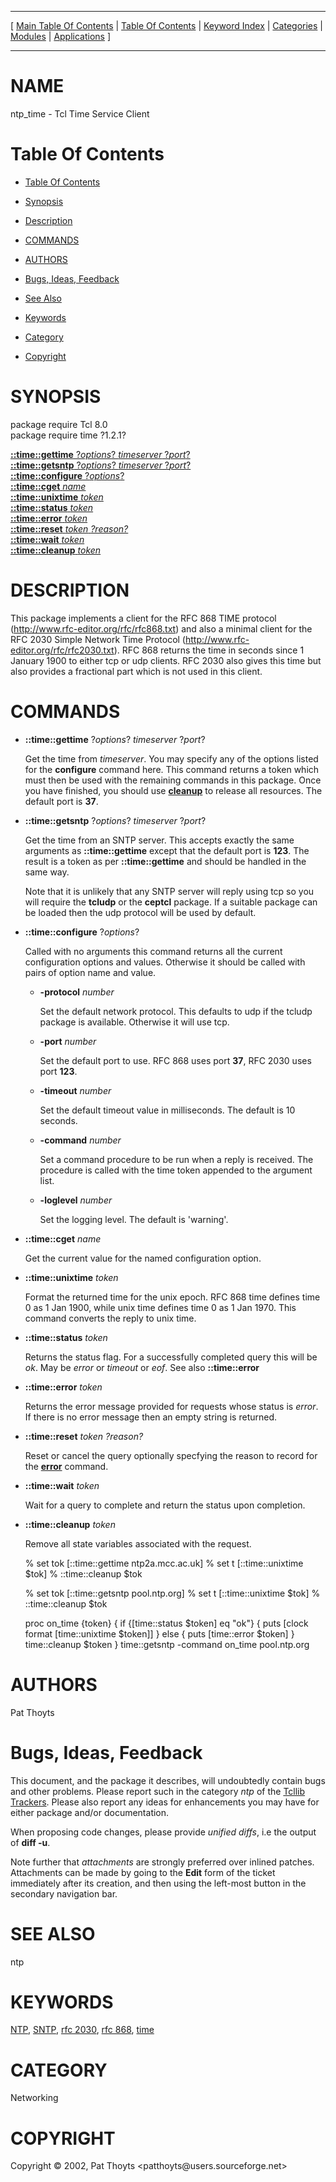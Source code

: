 
[//000000001]: # (ntp\_time \- Network Time Facilities)
[//000000002]: # (Generated from file 'ntp\_time\.man' by tcllib/doctools with format 'markdown')
[//000000003]: # (Copyright &copy; 2002, Pat Thoyts <patthoyts@users\.sourceforge\.net>)
[//000000004]: # (ntp\_time\(n\) 1\.2\.1 tcllib "Network Time Facilities")

<hr> [ <a href="../../../../toc.md">Main Table Of Contents</a> &#124; <a
href="../../../toc.md">Table Of Contents</a> &#124; <a
href="../../../../index.md">Keyword Index</a> &#124; <a
href="../../../../toc0.md">Categories</a> &#124; <a
href="../../../../toc1.md">Modules</a> &#124; <a
href="../../../../toc2.md">Applications</a> ] <hr>

# NAME

ntp\_time \- Tcl Time Service Client

# <a name='toc'></a>Table Of Contents

  - [Table Of Contents](#toc)

  - [Synopsis](#synopsis)

  - [Description](#section1)

  - [COMMANDS](#section2)

  - [AUTHORS](#section3)

  - [Bugs, Ideas, Feedback](#section4)

  - [See Also](#seealso)

  - [Keywords](#keywords)

  - [Category](#category)

  - [Copyright](#copyright)

# <a name='synopsis'></a>SYNOPSIS

package require Tcl 8\.0  
package require time ?1\.2\.1?  

[__::time::gettime__ ?*options*? *timeserver* ?*port*?](#1)  
[__::time::getsntp__ ?*options*? *timeserver* ?*port*?](#2)  
[__::time::configure__ ?*options*?](#3)  
[__::time::cget__ *name*](#4)  
[__::time::unixtime__ *token*](#5)  
[__::time::status__ *token*](#6)  
[__::time::error__ *token*](#7)  
[__::time::reset__ *token* *?reason?*](#8)  
[__::time::wait__ *token*](#9)  
[__::time::cleanup__ *token*](#10)  

# <a name='description'></a>DESCRIPTION

This package implements a client for the RFC 868 TIME protocol
\([http://www\.rfc\-editor\.org/rfc/rfc868\.txt](http://www\.rfc\-editor\.org/rfc/rfc868\.txt)\)
and also a minimal client for the RFC 2030 Simple Network Time Protocol
\([http://www\.rfc\-editor\.org/rfc/rfc2030\.txt](http://www\.rfc\-editor\.org/rfc/rfc2030\.txt)\)\.
RFC 868 returns the time in seconds since 1 January 1900 to either tcp or udp
clients\. RFC 2030 also gives this time but also provides a fractional part which
is not used in this client\.

# <a name='section2'></a>COMMANDS

  - <a name='1'></a>__::time::gettime__ ?*options*? *timeserver* ?*port*?

    Get the time from *timeserver*\. You may specify any of the options listed
    for the __configure__ command here\. This command returns a token which
    must then be used with the remaining commands in this package\. Once you have
    finished, you should use __[cleanup](\.\./\.\./\.\./\.\./index\.md\#cleanup)__
    to release all resources\. The default port is __37__\.

  - <a name='2'></a>__::time::getsntp__ ?*options*? *timeserver* ?*port*?

    Get the time from an SNTP server\. This accepts exactly the same arguments as
    __::time::gettime__ except that the default port is __123__\. The
    result is a token as per __::time::gettime__ and should be handled in
    the same way\.

    Note that it is unlikely that any SNTP server will reply using tcp so you
    will require the __tcludp__ or the __ceptcl__ package\. If a suitable
    package can be loaded then the udp protocol will be used by default\.

  - <a name='3'></a>__::time::configure__ ?*options*?

    Called with no arguments this command returns all the current configuration
    options and values\. Otherwise it should be called with pairs of option name
    and value\.

      * __\-protocol__ *number*

        Set the default network protocol\. This defaults to udp if the tcludp
        package is available\. Otherwise it will use tcp\.

      * __\-port__ *number*

        Set the default port to use\. RFC 868 uses port __37__, RFC 2030 uses
        port __123__\.

      * __\-timeout__ *number*

        Set the default timeout value in milliseconds\. The default is 10
        seconds\.

      * __\-command__ *number*

        Set a command procedure to be run when a reply is received\. The
        procedure is called with the time token appended to the argument list\.

      * __\-loglevel__ *number*

        Set the logging level\. The default is 'warning'\.

  - <a name='4'></a>__::time::cget__ *name*

    Get the current value for the named configuration option\.

  - <a name='5'></a>__::time::unixtime__ *token*

    Format the returned time for the unix epoch\. RFC 868 time defines time 0 as
    1 Jan 1900, while unix time defines time 0 as 1 Jan 1970\. This command
    converts the reply to unix time\.

  - <a name='6'></a>__::time::status__ *token*

    Returns the status flag\. For a successfully completed query this will be
    *ok*\. May be *error* or *timeout* or *eof*\. See also
    __::time::error__

  - <a name='7'></a>__::time::error__ *token*

    Returns the error message provided for requests whose status is *error*\.
    If there is no error message then an empty string is returned\.

  - <a name='8'></a>__::time::reset__ *token* *?reason?*

    Reset or cancel the query optionally specfying the reason to record for the
    __[error](\.\./\.\./\.\./\.\./index\.md\#error)__ command\.

  - <a name='9'></a>__::time::wait__ *token*

    Wait for a query to complete and return the status upon completion\.

  - <a name='10'></a>__::time::cleanup__ *token*

    Remove all state variables associated with the request\.

    % set tok [::time::gettime ntp2a.mcc.ac.uk]
    % set t [::time::unixtime $tok]
    % ::time::cleanup $tok

    % set tok [::time::getsntp pool.ntp.org]
    % set t [::time::unixtime $tok]
    % ::time::cleanup $tok

    proc on_time {token} {
       if {[time::status $token] eq "ok"} {
          puts [clock format [time::unixtime $token]]
       } else {
          puts [time::error $token]
       }
       time::cleanup $token
    }
    time::getsntp -command on_time pool.ntp.org

# <a name='section3'></a>AUTHORS

Pat Thoyts

# <a name='section4'></a>Bugs, Ideas, Feedback

This document, and the package it describes, will undoubtedly contain bugs and
other problems\. Please report such in the category *ntp* of the [Tcllib
Trackers](http://core\.tcl\.tk/tcllib/reportlist)\. Please also report any ideas
for enhancements you may have for either package and/or documentation\.

When proposing code changes, please provide *unified diffs*, i\.e the output of
__diff \-u__\.

Note further that *attachments* are strongly preferred over inlined patches\.
Attachments can be made by going to the __Edit__ form of the ticket
immediately after its creation, and then using the left\-most button in the
secondary navigation bar\.

# <a name='seealso'></a>SEE ALSO

ntp

# <a name='keywords'></a>KEYWORDS

[NTP](\.\./\.\./\.\./\.\./index\.md\#ntp), [SNTP](\.\./\.\./\.\./\.\./index\.md\#sntp),
[rfc 2030](\.\./\.\./\.\./\.\./index\.md\#rfc\_2030), [rfc
868](\.\./\.\./\.\./\.\./index\.md\#rfc\_868), [time](\.\./\.\./\.\./\.\./index\.md\#time)

# <a name='category'></a>CATEGORY

Networking

# <a name='copyright'></a>COPYRIGHT

Copyright &copy; 2002, Pat Thoyts <patthoyts@users\.sourceforge\.net>
